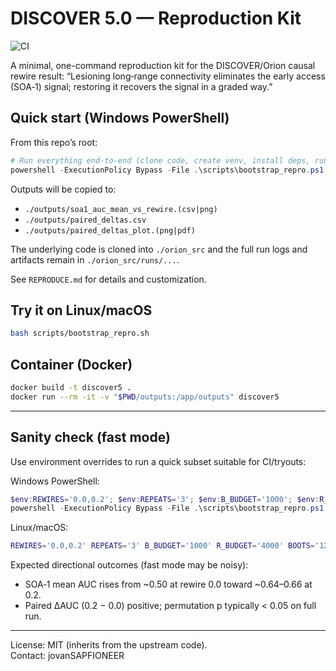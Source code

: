 # DISCOVER 5.0 — Reproduction Kit

![CI](https://github.com/jovanSAPFIONEER/DISCOVER-5.0/actions/workflows/repro.yml/badge.svg)

A minimal, one-command reproduction kit for the DISCOVER/Orion causal rewire result:
“Lesioning long‑range connectivity eliminates the early access (SOA‑1) signal; restoring it recovers the signal in a graded way.”

## Quick start (Windows PowerShell)

From this repo’s root:

```powershell
# Run everything end-to-end (clone code, create venv, install deps, run pipeline)
powershell -ExecutionPolicy Bypass -File .\scripts\bootstrap_repro.ps1
```

Outputs will be copied to:
- `./outputs/soa1_auc_mean_vs_rewire.(csv|png)`
- `./outputs/paired_deltas.csv`
- `./outputs/paired_deltas_plot.(png|pdf)`

The underlying code is cloned into `./orion_src` and the full run logs and artifacts remain in `./orion_src/runs/...`.

See `REPRODUCE.md` for details and customization.

## Try it on Linux/macOS

```bash
bash scripts/bootstrap_repro.sh
```

## Container (Docker)

```bash
docker build -t discover5 .
docker run --rm -it -v "$PWD/outputs:/app/outputs" discover5
```

---

## Sanity check (fast mode)
Use environment overrides to run a quick subset suitable for CI/tryouts:

Windows PowerShell:
```powershell
$env:REWIRES='0.0,0.2'; $env:REPEATS='3'; $env:B_BUDGET='1000'; $env:R_BUDGET='4000'; $env:BOOTS='120'
powershell -ExecutionPolicy Bypass -File .\scripts\bootstrap_repro.ps1
```

Linux/macOS:
```bash
REWIRES='0.0,0.2' REPEATS='3' B_BUDGET='1000' R_BUDGET='4000' BOOTS='120' bash scripts/bootstrap_repro.sh
```

Expected directional outcomes (fast mode may be noisy):
- SOA‑1 mean AUC rises from ~0.50 at rewire 0.0 toward ~0.64–0.66 at 0.2.
- Paired ΔAUC (0.2 − 0.0) positive; permutation p typically < 0.05 on full run.

---

License: MIT (inherits from the upstream code).  
Contact: jovanSAPFIONEER
